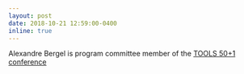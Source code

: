 ```yaml
---
layout: post
date: 2018-10-21 12:59:00-0400
inline: true
---
```

Alexandre Bergel is program committee member of the [TOOLS 50+1 conference](https://easychair.org/cfp/TOOLS-50_1)